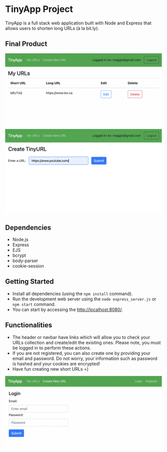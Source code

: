 # TinyApp Project

TinyApp is a full stack web application built with Node and Express that allows users to shorten long URLs (à la bit.ly).

## Final Product

!["My URLs"](./docs/urls.png)
!["Create Short URLs"](./docs/create_url.png)


## Dependencies

- Node.js
- Express
- EJS
- bcrypt
- body-parser
- cookie-session


## Getting Started

- Install all dependencies (using the `npm install` command).
- Run the development web server using the `node express_server.js` or `npm start` command.
- You can start by accessing the [http://localhost:8080/](http://localhost:8080/).

## Functionalities
- The header or navbar have links which will allow you to check your URLs collection and create/edit the existing ones. Please note, you must be logged in to perform these actions.
- If you are not registered, you can also create one by providing your email and password. Do not worry, your information such as password is hashed and your cookies are encrypted!
- Have fun creating new short URLs =)

!["Login Page"](./docs/login.png)